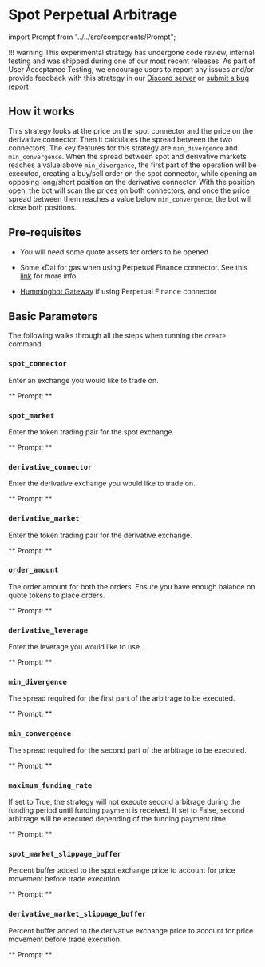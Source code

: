 # Spot Perpetual Arbitrage


import Prompt from "../../src/components/Prompt";


!!! warning
    This experimental strategy has undergone code review, internal testing and was shipped during one of our most recent releases. As part of User Acceptance Testing, we encourage users to report any issues and/or provide feedback with this strategy in our [Discord server](https://discord.com/invite/2MN3UWg) or [submit a bug report](https://github.com/CoinAlpha/hummingbot/issues/new?assignees=&labels=bug&template=bug_report.md&title=)

## How it works

This strategy looks at the price on the spot connector and the price on the derivative connector. Then it calculates the spread between the two connectors. The key features for this strategy are `min_divergence` and `min_convergence`.
When the spread between spot and derivative markets reaches a value above `min_divergence`, the first part of the operation will be executed, creating a buy/sell order on the spot connector, while opening an opposing long/short position on the derivative connector.
With the position open, the bot will scan the prices on both connectors, and once the price spread between them reaches a value below `min_convergence`, the bot will close both positions.

## Pre-requisites

- You will need some quote assets for orders to be opened

- Some xDai for gas when using Perpetual Finance connector. See this [link](https://bridge.xdaichain.com/) for more info.

- [Hummingbot Gateway](/gateway/installation/) if using Perpetual Finance connector

## Basic Parameters

The following walks through all the steps when running the `create` command.

### `spot_connector`

Enter an exchange you would like to trade on.

** Prompt: **

<Prompt
  prompt="Enter a spot connector (Exchange/AMM) "
  response=">>> binance"
/>

### `spot_market`

Enter the token trading pair for the spot exchange.

** Prompt: **

<Prompt
  prompt="Enter the token trading pair you would like  to trade on binance (e.g ETH-USDT) "
  response=">>> ETH-USDT"
/>

### `derivative_connector`

Enter the derivative exchange you would like to trade on.

** Prompt: **

<Prompt
  prompt="Enter a derivative name (Exchange/AMM) "
  response=">>> binance_perpetuals"
/>

### `derivative_market`

Enter the token trading pair for the derivative exchange.

** Prompt: **

<Prompt
  prompt="Enter the token trading pair you would like  to trade on binance_futures (e.g ETH-USDC) "
  response=">>> ETH-USDC"
/>

### `order_amount`

The order amount for both the orders. Ensure you have enough balance on quote tokens to place orders.

** Prompt: **

<Prompt prompt="What is the amount of ETH per order? " response=">>> " />

### `derivative_leverage`

Enter the leverage you would like to use.

** Prompt: **

<Prompt
  prompt="How much leverage would you like to use on the derivative exchange? (Enter 1 to indicate 1x) "
  response=">>> 1"
/>

### `min_divergence`

The spread required for the first part of the arbitrage to be executed.

** Prompt: **

<Prompt
  prompt="What is the minimum spread between the spot and derivative market price before starting an arbitrage? (Enter 1 to indicate 1%)"
  response=">>> 1"
/>

### `min_convergence`

The spread required for the second part of the arbitrage to be executed.

** Prompt: **

<Prompt
  prompt="What is the minimum spread between the spot and derivative market price before closing an existing arbitrage? (Enter 1 to indicate 1%)"
  response=">>> 0.01"
/>

### `maximum_funding_rate`

If set to True, the strategy will not execute second arbitrage during the funding period until funding payment is received. If set to False, second arbitrage will be executed depending of the funding payment time.

** Prompt: **

<Prompt
  prompt="Would you like to take advantage of the funding rate on the derivative exchange, even if min convergence is reached during funding time? (True/False)"
  response=">>> False"
/>

### `spot_market_slippage_buffer`

Percent buffer added to the spot exchange price to account for price movement before trade execution.

** Prompt: **

<Prompt
  prompt="How much buffer do you want to add to the price to account for slippage for orders on the spot market (Enter 1 for 1%)?"
  response=">>> 0.05"
/>

### `derivative_market_slippage_buffer`

Percent buffer added to the derivative exchange price to account for price movement before trade execution.

** Prompt: **

<Prompt
  prompt="How much buffer do you want to add to the price to account for slippage for orders on the derivative market (Enter 1 for 1%)?"
  response=">>> 0.05"
/>
